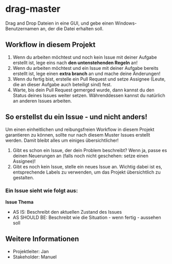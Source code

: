 # drag-master
Drag and Drop Dateien in eine GUI, und gebe einen Windows-Benutzernamen an, der die Datei erhalten soll.

## Workflow in diesem Projekt

1. Wenn du arbeiten möchtest und noch kein Issue mit deiner Aufgabe erstellt ist, lege eins nach **den untenstehenden Regeln** an!
2. Wenn du arbeiten möchtest und ein Issue mit deiner Aufgabe bereits erstellt ist, lege einen **extra branch** an und mache deine Änderungen!
3. Wenn du fertig bist, erstelle ein Pull Request und setze Assignee (Leute, die an dieser Aufgabe auch beteiligt sind) fest.
4. Warte, bis dein Pull Request gemerged wurde, dann kannst du den Status deines Issues weiter setzen. Währenddessen kannst du natürlich an anderen Issues arbeiten.

## So erstellst du ein Issue - und nicht anders!

Um einen einheitlichen und reibungsfreien Workflow in diesem Projekt garantieren zu können, sollte nur nach diesem Muster Issues erstellt werden. Damit bleibt alles um einiges übersichtlicher!

1. Gibt es schon ein Issue, der dein Problem beschreibt? Wenn ja, passe es deinen Neuerungen an (falls noch nicht geschehen: setze einen Assignee)!
2. Gibt es noch kein Issue, stelle ein neues Issue an. Wichtig dabei ist es, entsprechende Labels zu verwenden, um das Projekt übersichtlich zu gestalten.

### Ein Issue sieht wie folgt aus:

**Issue Thema**
- AS IS: Beschreibt den aktuellen Zustand des Issues
- AS SHOULD BE: Beschreibt wie die Situation - wenn fertig - aussehen soll

## Weitere Informationen

- Projektleiter: Jan
- Stakeholder: Manuel
